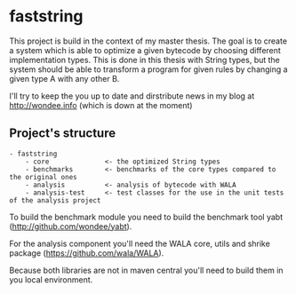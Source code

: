# faststring

This project is build in the context of my master thesis. The goal is to create a system which is able to optimize a given bytecode by choosing different implementation types. This is done in this thesis with String types, but the system should be able to transform a program for given rules by changing a given type A with any other B. 

I'll try to keep the you up to date and dirstribute news in my blog at http://wondee.info (which is down at the moment)

## Project's structure

```
- faststring
	- core 				<- the optimized String types
	- benchmarks 		<- benchmarks of the core types compared to the original ones
	- analysis			<- analysis of bytecode with WALA 
	- analysis-test 	<- test classes for the use in the unit tests of the analysis project
```

To build the benchmark module you need to build the benchmark tool yabt (http://github.com/wondee/yabt).

For the analysis component you'll need the WALA core, utils and shrike package (https://github.com/wala/WALA). 

Because both libraries are not in maven central you'll need to build them in you local environment. 
